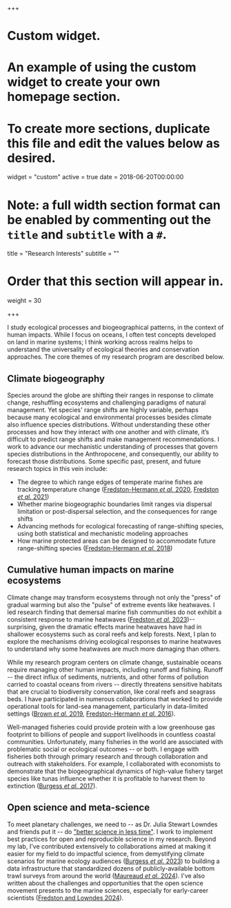 +++
# Custom widget.
# An example of using the custom widget to create your own homepage section.
# To create more sections, duplicate this file and edit the values below as desired.
widget = "custom"
active = true
date = 2018-06-20T00:00:00

# Note: a full width section format can be enabled by commenting out the `title` and `subtitle` with a `#`.
title = "Research Interests"
subtitle = ""

# Order that this section will appear in.
weight = 30

+++

I study ecological processes and biogeographical patterns, in the context of human impacts. While I focus on oceans, I often test concepts developed on land in marine systems; I think working across realms helps to understand the universality of ecological theories and conservation approaches. The core themes of my research program are described below. 

## Climate biogeography

Species around the globe are shifting their ranges in response to climate change, reshuffling ecosystems and challenging paradigms of natural management. Yet species' range shifts are highly variable, perhaps because many ecological and environmental processes besides climate also influence species distributions. Without understanding these other processes and how they interact with one another and with climate, it’s difficult to predict range shifts and make management recommendations. I work to advance our mechanistic understanding of processes that govern species distributions in the Anthropocene, and consequently, our ability to forecast those distributions. Some specific past, present, and future research topics in this vein include:

* The degree to which range edges of temperate marine fishes are tracking temperature change ([Fredston-Hermann *et al.* 2020](https://doi.org/10.1111/gcb.15035), [Fredston *et al.* 2021](https://onlinelibrary.wiley.com/doi/abs/10.1111/gcb.15614))
* Whether marine biogeographic boundaries limit ranges via dispersal limitation or post-dispersal selection, and the consequences for range shifts
* Advancing methods for ecological forecasting of range-shifting species, using both statistical and mechanistic modeling approaches 
* How marine protected areas can be designed to accommodate future range-shifting species ([Fredston-Hermann *et al.* 2018](https://doi.org/10.1111/nyas.13597))

## Cumulative human impacts on marine ecosystems

Climate change may transform ecosystems through not only the "press" of gradual warming but also the "pulse" of extreme events like heatwaves. I led research finding that demersal marine fish communities do not exhibit a consistent response to marine heatwaves ([Fredston *et al.* 2023](https://doi.org/10.1038/s41586-023-06449-y))--surprising, given the dramatic effects marine heatwaves have had in shallower ecosystems such as coral reefs and kelp forests. Next, I plan to explore the mechanisms driving ecological responses to marine heatwaves to understand why some heatwaves are much more damaging than others. 

While my research program centers on climate change, sustainable oceans require managing other human impacts, including runoff and fishing. Runoff -- the direct influx of sediments, nutrients, and other forms of pollution carried to coastal oceans from rivers -- directly threatens sensitive habitats that are crucial to biodiversity conservation, like coral reefs and seagrass beds. I have participated in numerous collaborations that worked to provide operational tools for land-sea management, particularly in data-limited settings ([Brown *et al.* 2019](https://doi.org/10.1111/1365-2664.13331), [Fredston-Hermann *et al.* 2016](https://doi.org/10.3389/fmars.2016.00273)).  

Well-managed fisheries could provide protein with a low greenhouse gas footprint to billions of people and support livelihoods in countless coastal communities. Unfortunately, many fisheries in the world are associated with problematic social or ecological outcomes -- or both. I engage with fisheries both through primary research and through collaboration and outreach with stakeholders. For example, I collaborated with economists to demonstrate that the biogeographical dynamics of high-value fishery target species like tunas influence whether it is profitable to harvest them to extinction ([Burgess *et al.* 2017](https://doi.org/10.1073/pnas.1607551114)). 

## Open science and meta-science 

To meet planetary challenges, we need to -- as Dr. Julia Stewart Lowndes and friends put it -- do ["better science in less time"](https://doi.org/10.1038/s41559-017-0160). I work to implement best practices for open and reproducible science in my research. Beyond my lab, I've contributed extensively to collaborations aimed at making it easier for my field to do impactful science, from demystifying climate scenarios for marine ecology audiences ([Burgess *et al.* 2023](https://doi.org/10.1093/icesjms/fsad045)) to building a data infrastructure that standardized dozens of publicly-available bottom trawl surveys from around the world ([Maureaud *et al.* 2024](https://doi.org/10.1038/s41597-023-02866-w)). I've also written about the challenges and opportunities that the open science movement presents to the marine sciences, especially for early-career scientists ([Fredston and Lowndes 2024](https://doi.org/10.1146/annurev-marine-041723-094741)). 
